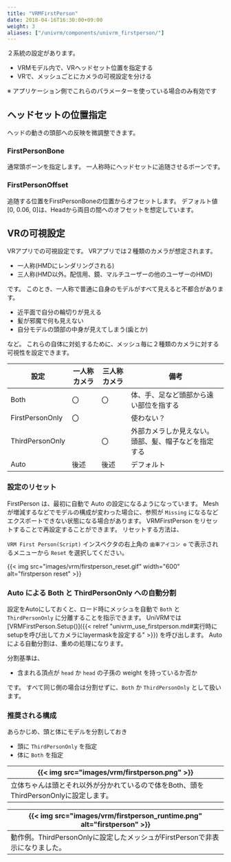 ```yaml
---
title: "VRMFirstPerson"
date: 2018-04-16T16:30:00+09:00
weight: 3
aliases: ["/univrm/components/univrm_firstperson/"]
---
```


２系統の設定があります。

* VRMモデル内で、VRヘッドセット位置を指定する
* VRで、メッシュごとにカメラの可視設定を分ける

※ アプリケーション側でこれらのパラメーターを使っている場合のみ有効です

## ヘッドセットの位置指定

ヘッドの動きの頭部への反映を微調整できます。

### FirstPersonBone

通常頭ボーンを指定します。
一人称時にヘッドセットに追随させるボーンです。

### FirstPersonOffset

追随する位置をFirstPersonBoneの位置からオフセットします。
デフォルト値[0, 0.06, 0]は、Headから両目の間へのオフセットを想定しています。

## VRの可視設定

VRアプリでの可視設定です。
VRアプリでは２種類のカメラが想定されます。

* 一人称(HMDにレンダリングされる)
* 三人称(HMD以外。配信用、鏡、マルチユーザーの他のユーザーのHMD)

です。
このとき、一人称で普通に自身のモデルがすべて見えると不都合があります。

* 近平面で自分の輪切りが見える
* 髪が邪魔で何も見えない
* 自分モデルの頭部の中身が見えてしまう(歯とか)

など。
これらの自体に対処するために、メッシュ毎に２種類のカメラに対する可視性を設定できます。

| 設定            | 一人称カメラ | 三人称カメラ | 備考                                                 |
|-----------------|--------------|--------------|------------------------------------------------------|
| Both            | 〇           | 〇           | 体、手、足など頭部から遠い部位を指する               |
| FirstPersonOnly | 〇           |              | 使わない？                                           |
| ThirdPersonOnly |              | 〇           | 外部カメラしか見えない。頭部、髪、帽子などを指定する |
| Auto            | 後述         | 後述         | デフォルト                                           |

### 設定のリセット

FirstPerson は、最初に自動で Auto の設定になるようになっています。
Mesh が増減するなどでモデルの構成が変わった場合に、参照が `Missing` になるなどエクスポートできない状態になる場合があります。
VRMFirstPerson をリセットすることで再設定することができます。
リセットする方法は、

`VRM First Person(Script)` インスペクタの右上角の `歯車アイコン ⚙` で表示されるメニューから `Reset` を選択してください。

{{< img src="images/vrm/firstperson_reset.gif" width="600" alt="firstperson reset" >}}

### Auto による Both と ThirdPersonOnly への自動分割

設定をAutoにしておくと、ロード時にメッシュを自動で `Both` と `ThirdPersonOnly` に分離することを指示できます。
UniVRMでは [VRMFirstPerson.Setup()]({{< relref "univrm_use_firstperson.md#実行時にsetupを呼び出してカメラにlayermaskを設定する" >}}) を呼び出します。
Autoによる自動分割は、重めの処理になります。

分割基準は、

* 含まれる頂点が `head` か `head` の子孫の weight を持っているか否か

です。
すべて同じ側の場合は分割せずに、`Both` か `ThirdPersonOnly` として扱います。

### 推奨される構成

あらかじめ、頭と体にモデルを分割しておき

* 頭に `ThirdPersonOnly` を指定
* 体に `Both` を指定

| {{< img src="images/vrm/firstperson.png" >}}                                          |
|---------------------------------------------------------------------------------------|
| 立体ちゃんは頭とそれ以外が分かれているので体をBoth、頭をThirdPersonOnlyに設定します。 |

| {{< img src="images/vrm/firstperson_runtime.png" alt="firstperson" >}}       |
|------------------------------------------------------------------------------|
| 動作例。ThirdPersonOnlyに設定したメッシュがFirstPersonで非表示になりました。 |
